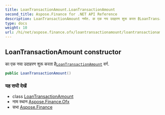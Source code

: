 ```yaml
---
title: LoanTransactionAmount.LoanTransactionAmount
second_title: Aspose.Finance for .NET API Reference
description: LoanTransactionAmount नर्मत. क एक नय उदहरण शुरू करत हैLoanTransactionAmount वर्ग.
type: docs
weight: 10
url: /hi/net/aspose.finance.ofx/loantransactionamount/loantransactionamount/
---
```

## LoanTransactionAmount constructor

का एक नया उदाहरण शुरू करता है[`LoanTransactionAmount`](../) वर्ग.

```csharp
public LoanTransactionAmount()
```

### यह सभी देखें

* class [LoanTransactionAmount](../)
* नाम स्थान [Aspose.Finance.Ofx](../../loantransactionamount/)
* सभा [Aspose.Finance](../../../)


